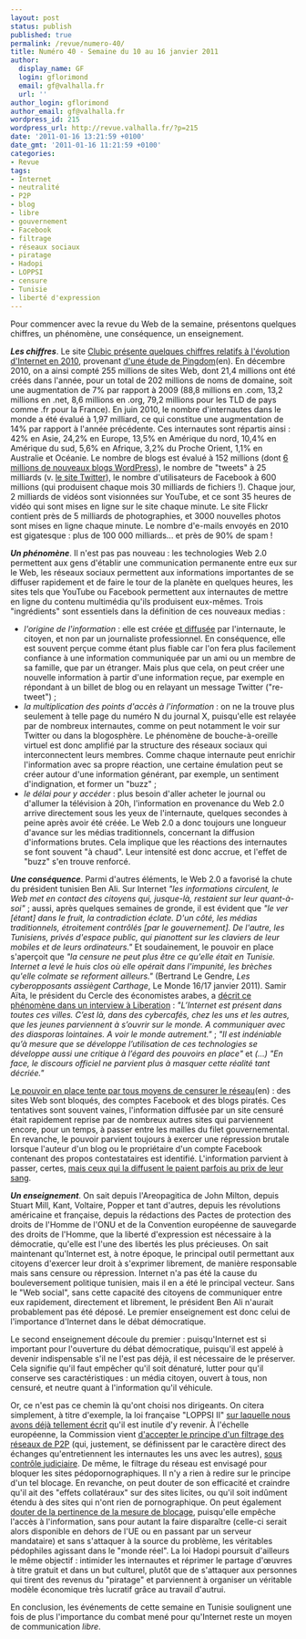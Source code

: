 ```yaml
---
layout: post
status: publish
published: true
permalink: /revue/numero-40/
title: Numéro 40 - Semaine du 10 au 16 janvier 2011
author:
  display_name: GF
  login: gflorimond
  email: gf@valhalla.fr
  url: ''
author_login: gflorimond
author_email: gf@valhalla.fr
wordpress_id: 215
wordpress_url: http://revue.valhalla.fr/?p=215
date: '2011-01-16 13:21:59 +0100'
date_gmt: '2011-01-16 11:21:59 +0100'
categories:
- Revue
tags:
- Internet
- neutralité
- P2P
- blog
- libre
- gouvernement
- Facebook
- filtrage
- réseaux sociaux
- piratage
- Hadopi
- LOPPSI
- censure
- Tunisie
- liberté d'expression
---
```

<p>Pour commencer avec la revue du Web de la semaine, présentons quelques chiffres, un phénomène, une conséquence, un enseignement.</p>
<p><b><em>Les chiffres</em></b>. Le site <a href="http://www.clubic.com/insolite/actualite-390586-2010-internet-chiffres-statistiques.html">Clubic présente quelques chiffres relatifs à l'évolution d'Internet en 2010</a>, provenant <a href="http://royal.pingdom.com/2011/01/12/internet-2010-in-numbers/">d'une étude de Pingdom</a><span class="lang">(en)</span>. En décembre 2010, on a ainsi compté 255 millions de sites Web, dont 21,4 millions ont été créés dans l'année, pour un total de 202 millions de noms de domaine, soit une augmentation de 7% par rapport à 2009 (88,8 millions en .com, 13,2 millions en .net, 8,6 millions en .org, 79,2 millions pour les TLD de pays comme .fr pour la France). En juin 2010, le nombre d'internautes dans le monde a été évalué à 1,97 milliard, ce qui constitue une augmentation de 14% par rapport à l'année précédente. Ces internautes sont répartis ainsi : 42% en Asie, 24,2% en Europe, 13,5% en Amérique du nord, 10,4% en Amérique du sud, 5,6% en Afrique, 3,2% du Proche Orient, 1,1% en Australie et Océanie. Le nombre de blogs est évalué à 152 millions (dont <a href="http://www.clubic.com/application-web/actualite-389626-wordpress-6-blogs-2010.html">6 millions de nouveaux blogs WordPress</a>), le nombre de "tweets" à 25 milliards (v. <a href="http://twitter.com/">le site Twitter</a>), le nombre d'utilisateurs de Facebook à 600 millions (qui produisent chaque mois 30 milliards de fichiers !). Chaque jour, 2 milliards de vidéos sont visionnées sur YouTube, et ce sont 35 heures de vidéo qui sont mises en ligne sur le site chaque minute. Le site Flickr contient près de 5 milliards de photographies, et 3000 nouvelles photos sont mises en ligne chaque minute. Le nombre d'e-mails envoyés en 2010 est gigatesque : plus de 100 000 milliards... et près de 90% de spam !</p>
<p><b><em>Un phénomène</em></b>. Il n'est pas pas nouveau : les technologies Web 2.0 permettent aux gens d'établir une communication permanente entre eux sur le Web, les réseaux sociaux permettent aux informations importantes de se diffuser rapidement et de faire le tour de la planète en quelques heures, les sites tels que YouTube ou Facebook permettent aux internautes de mettre en ligne du contenu multimédia qu'ils produisent eux-mêmes. Trois "ingrédients" sont essentiels dans la définition de ces nouveaux medias : </p>
<ul>
<li><i>l'origine de l'information</i> : elle est créée <u>et diffusée</u> par l'internaute, le citoyen, et non par un journaliste professionnel. En conséquence, elle est souvent perçue comme étant plus fiable car l'on fera plus facilement confiance à une information communiquée par un ami ou un membre de sa famille, que par un étranger. Mais plus que cela, on peut créer une nouvelle information à partir d'une information reçue, par exemple en répondant à un billet de blog ou en relayant un message Twitter ("re-tweet") ;</li>
<li><i>la multiplication des points d'accès à l'information</i> : on ne la trouve plus seulement à telle page du numéro N du journal X, puisqu'elle est relayée par de nombreux internautes, comme on peut notamment le voir sur Twitter ou dans la blogosphère. Le phénomène de bouche-à-oreille virtuel est donc amplifié par la structure des réseaux sociaux qui interconnectent leurs membres. Comme chaque internaute peut enrichir l'information avec sa propre réaction, une certaine émulation peut se créer autour d'une information générant, par exemple, un sentiment d'indignation, et former un "buzz" ;</li>
<li><i>le délai pour y accéder</i> : plus besoin d'aller acheter le journal ou d'allumer la télévision à 20h, l'information en provenance du Web 2.0 arrive directement sous les yeux de l'internaute, quelques secondes à peine après avoir été créée. Le Web 2.0 a donc toujours une longueur d'avance sur les médias traditionnels, concernant la diffusion d'informations brutes. Cela implique que les réactions des internautes se font souvent "à chaud". Leur intensité est donc accrue, et l'effet de "buzz" s'en trouve renforcé.</li>
</ul>
<p><b><em>Une conséquence</em></b>. Parmi d'autres éléments, le Web 2.0 a favorisé la chute du président tunisien Ben Ali. Sur Internet <i>"les informations circulent, le Web met en contact des citoyens qui, jusque-là, restaient sur leur quant-à-soi"</i> ; aussi, après quelques semaines de gronde, il est évident que <i>"le ver [étant] dans le fruit, la contradiction éclate. D'un côté, les médias traditionnels, étroitement contrôlés [par le gouvernement]. De l'autre, les Tunisiens, privés d'espace public, qui pianottent sur les claviers de leur mobiles et de leurs ordinateurs."</i> Et soudainement, le pouvoir en place s'aperçoit que <i>"la censure ne peut plus être ce qu'elle était en Tunisie. Internet a levé le huis clos où elle opérait dans l'impunité, les brèches qu'elle colmate se reforment ailleurs."</i> (Bertrand Le Gendre, <i>Les cyberopposants assiègent Carthage</i>, Le Monde 16/17 janvier 2011). Samir Aïta, le président du Cercle des économistes arabes, a <a href="http://www.liberation.fr/monde/01012312432-avec-internet-se-developpe-une-critique-du-pouvoir">décrit ce phénomène dans un interview à Liberation</a> : <i>"L’Internet est présent dans toutes ces villes. C’est là, dans des cybercafés, chez les uns et les autres, que les jeunes parviennent à s’ouvrir sur le monde. A communiquer avec des diasporas lointaines. A voir le monde autrement."</i> ; <i>"Il est indéniable qu’à mesure que se développe l’utilisation de ces technologies se développe aussi une critique à l’égard des pouvoirs en place"</i> et <i>(...) "En face, le discours officiel ne parvient plus à masquer cette réalité tant décriée."</i></p>
<p><a href="http://arstechnica.com/tech-policy/news/2011/01/tweeting-tyrants-out-of-tunisia.ars">Le pouvoir en place tente par tous moyens de censurer le réseau</a><span class="lang">(en)</span> : des sites Web sont bloqués, des comptes Facebook et des blogs piratés. Ces tentatives sont souvent vaines, l'information diffusée par un site censuré était rapidement reprise par de nombreux autres sites qui parviennent encore, pour un temps, à passer entre les mailles du filet gouvernemental. En revanche, le pouvoir parvient toujours à exercer une répression brutale lorsque l'auteur d'un blog ou le propriétaire d'un compte Facebook contenant des propos contestataires est identifié. L'information parvient à passer, certes, <a href="http://www.numerama.com/magazine/17784-en-tunisie-le-regime-se-durcit-pour-eviter-qu-internet-le-renverse-maj.html">mais ceux qui la diffusent le paient parfois au prix de leur sang</a>.</p>
<p><b><em>Un enseignement</em></b>. On sait depuis l'Areopagitica de John Milton, depuis Stuart Mill, Kant, Voltaire, Popper et tant d'autres, depuis les révolutions américaine et française, depuis la rédactions des Pactes de protection des droits de l'Homme de l'ONU et de la Convention européenne de sauvegarde des droits de l'Homme, que la liberté d'expression est nécessaire à la démocratie, qu'elle est l'une des libertés les plus précieuses. On sait maintenant qu'Internet est, à notre époque, le principal outil permettant aux citoyens d'exercer leur droit à s'exprimer librement, de manière responsable mais sans censure ou répression. Internet n'a pas été la cause du bouleversement politique tunisien, mais il en a été le principal vecteur. Sans le "Web social", sans cette capacité des citoyens de communiquer entre eux rapidement, directement et librement, le président Ben Ali n'aurait probablement pas été déposé. Le premier enseignement est donc celui de l'importance d'Internet dans le débat démocratique.</p>
<p>Le second enseignement découle du premier : puisqu'Internet est si important pour l'ouverture du débat démocratique, puisqu'il est appelé à devenir indispensable s'il ne l'est pas déjà, il est nécessaire de le préserver. Cela signifie qu'il faut empêcher qu'il soit dénaturé, lutter pour qu'il conserve ses caractéristiques : un média citoyen, ouvert à tous, non censuré, et neutre quant à l'information qu'il véhicule.</p>
<p>Or, ce n'est pas ce chemin là qu'ont choisi nos dirigeants. On citera simplement, à titre d'exemple, la loi française "LOPPSI II" <a href="http://revue.valhalla.fr/numeros/38/">sur laquelle nous avons déjà tellement écrit</a> qu'il est inutile d'y revenir. À l'échelle européenne, la Commission vient <a href="http://www.numerama.com/magazine/17825-bruxelles-accepte-le-principe-d-un-filtrage-du-p2p.html">d'accepter le principe d'un filtrage des réseaux de P2P</a> (qui, justement, se définissent par le caractère direct des échanges qu'entretiennent les internautes les uns avec les autres), <a href="http://www.pcinpact.com/actu/news/61365-sabam-scarlett-filtrage-blocage-hadopi.htm">sous contrôle judiciaire</a>. De même, le filtrage du réseau est envisagé pour bloquer les sites pédopornographiques. Il n'y a rien à redire sur le principe d'un tel blocage. En revanche, on peut douter de son efficacité et craindre qu'il ait des "effets collatéraux" sur des sites licites, ou qu'il soit indûment étendu à des sites qui n'ont rien de pornographique. On peut également <a href="http://www.lemondeinformatique.fr/actualites/lire-le-parlement-europeen-reflechit-au-blocage-des-sites-internet-pedophiles-32594.html">douter de la pertinence de la mesure de blocage</a>, puisqu'elle empêche l'accès à l'information, sans pour autant la faire disparaître (celle-ci serait alors disponible en dehors de l'UE ou en passant par un serveur mandataire) et sans s'attaquer à la source du problème, les véritables pédophiles agissant dans le "monde réel". La loi Hadopi poursuit d'ailleurs le même objectif : intimider les internautes et réprimer le partage d'œuvres à titre gratuit et dans un but culturel, plutôt que de s'attaquer aux personnes qui tirent des revenus du "piratage" et parviennent à organiser un véritable modèle économique très lucratif grâce au travail d'autrui.</p>
<p>En conclusion, les événements de cette semaine en Tunisie soulignent une fois de plus l'importance du combat mené pour qu'Internet reste un moyen de communication <i>libre</i>.</p>
